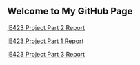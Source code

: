 ## Welcome to My GitHub Page

[IE423 Project Part 2 Report](https://bu-ie-423.github.io/fall-23-zeynepsudekarakus/Part2-Report.html)




[IE423 Project Part 1 Report](https://bu-ie-423.github.io/fall-23-zeynepsudekarakus/part1.html)




[IE423 Project Part 3 Report](https://bu-ie-423.github.io/fall-23-zeynepsudekarakus/projectpart3.html)
